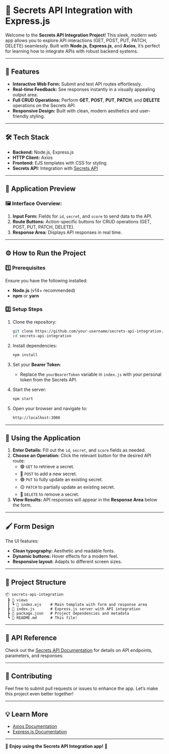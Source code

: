 # 🚀 Secrets API Integration with Express.js

Welcome to the **Secrets API Integration Project**! This sleek, modern web app allows you to explore API interactions (GET, POST, PUT, PATCH, DELETE) seamlessly. Built with **Node.js**, **Express.js**, and **Axios**, it’s perfect for learning how to integrate APIs with robust backend systems.

---

## 🌟 Features

- **Interactive Web Form:** Submit and test API routes effortlessly.  
- **Real-time Feedback:** See responses instantly in a visually appealing output area.  
- **Full CRUD Operations:** Perform **GET**, **POST**, **PUT**, **PATCH**, and **DELETE** operations on the Secrets API.  
- **Responsive Design:** Built with clean, modern aesthetics and user-friendly styling.  

---

## 🛠️ Tech Stack

- **Backend:** Node.js, Express.js  
- **HTTP Client:** Axios  
- **Frontend:** EJS templates with CSS for styling  
- **Secrets API:** Integration with [Secrets API](https://secrets-api.appbrewery.com)  

---

## 🎨 Application Preview

### 🖼️ Interface Overview:
1. **Input Form:** Fields for `id`, `secret`, and `score` to send data to the API.
2. **Route Buttons:** Action-specific buttons for CRUD operations (GET, POST, PUT, PATCH, DELETE).
3. **Response Area:** Displays API responses in real time.

---

## ⚙️ How to Run the Project

### 1️⃣ Prerequisites  
Ensure you have the following installed:
- **Node.js** (v14+ recommended)
- **npm** or **yarn**  

### 2️⃣ Setup Steps  
1. Clone the repository:  
   ```bash
   git clone https://github.com/your-username/secrets-api-integration.git
   cd secrets-api-integration
   ```
2. Install dependencies:  
   ```bash
   npm install
   ```
3. Set your **Bearer Token**:  
   - Replace the `yourBearerToken` variable in `index.js` with your personal token from the Secrets API.  

4. Start the server:  
   ```bash
   npm start
   ```
5. Open your browser and navigate to:  
   ```bash
   http://localhost:3000
   ```

---

## 🧪 Using the Application  

1. **Enter Details:** Fill out the `id`, `secret`, and `score` fields as needed.  
2. **Choose an Operation:** Click the relevant button for the desired API route:  
   - 🟢 `GET` to retrieve a secret.  
   - 🔵 `POST` to add a new secret.  
   - 🟣 `PUT` to fully update an existing secret.  
   - 🟡 `PATCH` to partially update an existing secret.  
   - 🔴 `DELETE` to remove a secret.  
3. **View Results:** API responses will appear in the **Response Area** below the form.  

---

## 🖌️ Form Design  

The UI features:  
- **Clean typography:** Aesthetic and readable fonts.  
- **Dynamic buttons:** Hover effects for a modern feel.  
- **Responsive layout:** Adapts to different screen sizes.

---

## 📂 Project Structure  

```plaintext
📦 secrets-api-integration
 ┣ 📂 views
 ┃ ┗ 📜 index.ejs    # Main template with form and response area
 ┣ 📜 index.js       # Express.js server with API integration
 ┣ 📜 package.json   # Project dependencies and metadata
 ┗ 📜 README.md      # This file!
```

---

## 📢 API Reference

Check out the [Secrets API Documentation](https://secrets-api.appbrewery.com) for details on API endpoints, parameters, and responses.

---

## 🤝 Contributing  

Feel free to submit pull requests or issues to enhance the app. Let’s make this project even better together!  

---

## 💡 Learn More

- [Axios Documentation](https://axios-http.com/docs/intro)  
- [Express.js Documentation](https://expressjs.com/)  

---

🎉 **Enjoy using the Secrets API Integration app!** 🚀
